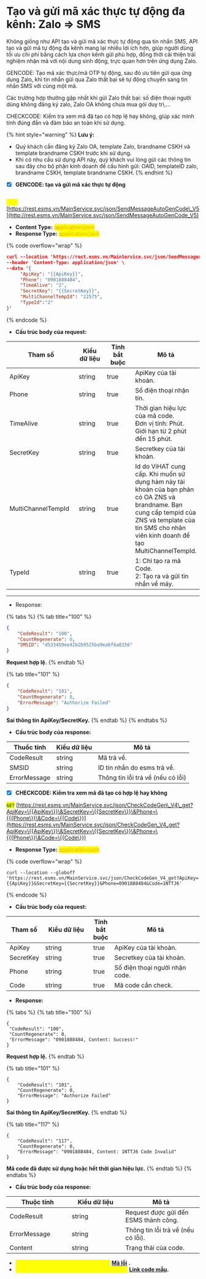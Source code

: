 # Tạo và gửi mã xác thực tự động đa kênh: Zalo => SMS

Không giống như API tạo và gửi mã xác thực tự động qua tin nhắn SMS, API tạo và gửi mã tự động đa kênh mang lại nhiều lợi ích hơn, giúp người dùng tối ưu chi phí bằng cách lựa chọn kênh gửi phù hợp, đồng thời cải thiện trải nghiệm nhận mã với nội dung sinh động, trực quan hơn trên ứng dụng Zalo.

GENCODE: Tạo mã xác thực/mã OTP tự động, sau đó ưu tiên gửi qua ứng dụng Zalo, khi tin nhắn gửi qua Zalo thất bại sẽ tự động chuyển sang tin nhắn SMS với cùng một mã.

Các trường hợp thường gặp nhất khi gửi Zalo thất bại: số điện thoại người dùng không đăng ký zalo, Zalo OA không chưa mua gói duy trì,...

CHECKCODE: Kiểm tra xem mã đã tạo có hợp lệ hay không, giúp xác minh tính đúng đắn và đảm bảo an toàn khi sử dụng.

{% hint style="warning" %}
**Lưu ý:**

* Quý khách cần đăng ký Zalo OA, template Zalo, brandname CSKH và template brandname CSKH trước khi sử dụng.
* Khi có nhu cầu sử dụng API này, quý khách vui lòng gửi các thông tin sau đây cho bộ phận kinh doanh để cấu hình gửi: OAID, templateID zalo, brandname CSKH, template brandname CSKH.
{% endhint %}

* [x] **GENCODE: tạo và gửi mã xác thực tự động**

\
<mark style="color:yellow;">**`POST`**</mark> [https://rest.esms.vn/MainService.svc/json/SendMessageAutoGenCode\_V5](http://rest.esms.vn/MainService.svc/json/SendMessageAutoGenCode_V5)

* **Content Type:** <mark style="color:orange;">application/json</mark>
* **Response Type:** <mark style="color:orange;">application/json</mark>

{% code overflow="wrap" %}
```json
curl --location 'https://rest.esms.vn/MainService.svc/json/SendMessageAutoGenCode_V5' \
--header 'Content-Type: application/json' \
--data '{
     "ApiKey": "{{ApiKey}}",
     "Phone": "0901888484",
     "TimeAlive": "2",
     "SecretKey": "{{SecretKey}}",
     "MultiChannelTempId": "22575",
     "TypeId":"2"
}'
```
{% endcode %}

* **Cấu trúc body của request:**

<table><thead><tr><th width="207">Tham số</th><th width="124">Kiểu dữ liệu </th><th width="143" data-type="checkbox">Tính bắt buộc</th><th>Mô tả</th></tr></thead><tbody><tr><td>ApiKey</td><td>string</td><td>true</td><td>ApiKey của tài khoản.</td></tr><tr><td>Phone</td><td>string</td><td>true</td><td>Số điện thoại nhận tin.</td></tr><tr><td>TimeAlive</td><td>string</td><td>true</td><td>Thời gian hiệu lực của mã code. <br>Đơn vị tính: Phút. <br>Giới hạn từ 2 phút đến 15 phút.</td></tr><tr><td>SecretKey</td><td>string</td><td>true</td><td>Secretkey của tài khoản.</td></tr><tr><td>MultiChannelTempId</td><td>string</td><td>true</td><td>Id do ViHAT cung cấp. Khi muốn sử dụng hàm này tài khoản của bạn phản có OA ZNS và brandname. Bạn cung cấp tempid của ZNS và template của tin SMS cho nhân viên kinh doanh để tạo MultiChannelTempId.</td></tr><tr><td>TypeId</td><td>string</td><td>true</td><td>1: Chỉ tạo ra mã Code.<br>2: Tạo ra và gửi tin nhắn về máy.</td></tr></tbody></table>

***

* Response:&#x20;

{% tabs %}
{% tab title="100" %}
```json
{
    "CodeResult": "100",
    "CountRegenerate": 0,
    "SMSID": "d533459ee42b2b9525ba9eabf6a8156"
}
```

**Request hợp lệ.**
{% endtab %}

{% tab title="101" %}
```json
{
    "CodeResult": "101",
    "CountRegenerate": 0,
    "ErrorMessage": "Authorize Failed"
}
```

**Sai thông tin ApiKey/SecretKey.**
{% endtab %}
{% endtabs %}

* **Cấu trúc body của response:**

| Thuốc tính   | Kiểu dữ liệu  | Mô tả                             |
| ------------ | ------------- | --------------------------------- |
| CodeResult   | string        | Mã trả về.                        |
| SMSID        | string        | ID tin nhắn do esms trả về.       |
| ErrorMessage | string        | Thông tin lỗi trả về (nếu có lỗi) |

* [x] **CHECKCODE: Kiểm tra xem mã đã tạo có hợp lệ hay không**

<mark style="color:green;">**`GET`**</mark> [https://rest.esms.vn/MainService.svc/json/CheckCodeGen\_V4\_get?ApiKey=\{{ApiKey\}}\&SecretKey=\{{SecretKey\}}\&Phone=\{{{Phone\}}\&Code=\{{Code\}}](https://rest.esms.vn/MainService.svc/json/CheckCodeGen_V4_get?ApiKey=\{{ApiKey\}}\&SecretKey=\{{SecretKey\}}\&Phone=\{{{Phone\}}\&Code=\{{Code\}})

* **Response Type:** <mark style="color:orange;">application/json</mark>

{% code overflow="wrap" %}
```
curl --location --globoff 'https://rest.esms.vn/MainService.svc/json/CheckCodeGen_V4_get?ApiKey={{ApiKey}}&SecretKey={{SecretKey}}&Phone=0901888484&Code=1NTTJ6'
```
{% endcode %}

* **Cấu trúc body của request:**

<table><thead><tr><th>Tham số</th><th width="136">Kiểu dữ liệu</th><th data-type="checkbox">Tính bắt buộc</th><th width="270">Mô tả</th></tr></thead><tbody><tr><td>ApiKey</td><td>string</td><td>true</td><td>ApiKey của tài khoản.</td></tr><tr><td>SecretKey</td><td>string</td><td>true</td><td>Secretkey của tài khoản.</td></tr><tr><td>Phone</td><td>string</td><td>true</td><td>Số điện thoại người nhận code.</td></tr><tr><td>Code</td><td>string</td><td>true</td><td>Mã code cần check.</td></tr></tbody></table>

* **Response:**

{% tabs %}
{% tab title="100" %}
```
{
 "CodeResult": "100",
 "CountRegenerate": 0,
 "ErrorMessage": "0901888484, Content: Success!"
}
```

**Request hợp lệ.**
{% endtab %}

{% tab title="101" %}
```
{
    "CodeResult": "101",
    "CountRegenerate": 0,
    "ErrorMessage": "Authorize Failed"
}
```

**Sai thông tin ApiKey/SecretKey.**
{% endtab %}

{% tab title="117" %}
```
{
    "CodeResult": "117",
    "CountRegenerate": 0,
    "ErrorMessage": "0901888484, Content: 1NTTJ6 Code Invalid"
}
```

**Mã code đã được sử dụng hoặc hết thời gian hiệu lực.**
{% endtab %}
{% endtabs %}

* **Cấu trúc body của response:**

<table><thead><tr><th width="146.60003662109375">Thuộc tính</th><th width="124">Kiểu dữ liệu</th><th>Mô tả</th></tr></thead><tbody><tr><td>CodeResult</td><td>string</td><td>Request được gửi đến ESMS thành công.</td></tr><tr><td>ErrorMessage</td><td>string</td><td>Thông tin lỗi trả về (nếu có lỗi).</td></tr><tr><td>Content</td><td>string</td><td>Trạng thái của code.</td></tr></tbody></table>

* _<mark style="color:yellow;">**Thông tin chi tiết mã lỗi xem ở bảng:**</mark>_ [**Mã lỗi**](../bang-ma-loi.md) **.**
* _<mark style="color:yellow;">**Lấy code mẫu các ngôn ngữ trên Postman:**</mark>_ [**Link code mẫu**](https://samplefordevelopers.esms.vn/#3ccbb0ef-9dec-4574-96db-397674952f88)**.**
